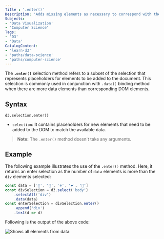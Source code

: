 ```yaml
---
Title : '.enter()'
Description: 'Adds missing elements as necessary to correspond with the linked data.'
Subjects: 
- 'Data Visualization'
- 'Computer Science'
Tags: 
- 'D3'
- 'Data'
CatalogContent:
- 'learn-d3'
- 'paths/data-science'
- 'paths/computer-science'
---
```


The **`.enter()`** selection method refers to a subset of the selection that represents placeholders for elements to be added to the document. This selection is commonly used in conjunction with `.data()` binding method when there are more data elements than corresponding DOM elements.

## Syntax

```pseudo
d3.selection.enter()
```

- `selection`: It contains placeholders for new elements that need to be added to the DOM to match the available data.

>**Note:** The `.enter()` method doesn't take any arguments.

## Example 

The following example illustrates the use of the `.enter()` method. Here, it returns an enter selection as the number of `data` elements is more than the `div` elements selected:

```js
const data = ['🎄', '🎅', '❄️', '❤️', '🎁']
const divSelection = d3.select('body')
    .selectAll('div')
    .data(data)
const enterSelection = divSelection.enter()
    .append('div')
    .text(d => d) 
```

Following is the output of the above code:

![Shows all elements from data](https://raw.githubusercontent.com/Codecademy/docs/main/media/d3-enter.png)
